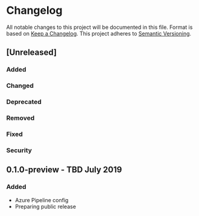 # Changelog
All notable changes to this project will be documented in this file. Format is based on [Keep a Changelog]( https://keepachangelog.com/en/1.0.0/ ).
This project adheres to [Semantic Versioning]( https://semver.org/ ).


## \[Unreleased\]
### Added
### Changed
### Deprecated
### Removed
### Fixed
### Security

## 0.1.0-preview - TBD July 2019
### Added
- Azure Pipeline config
- Preparing public release
